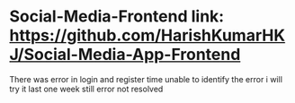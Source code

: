 # Social-Media-Frontend link: https://github.com/HarishKumarHKJ/Social-Media-App-Frontend

There was error in login and register time unable to identify the error i will try it last one week still error not resolved
